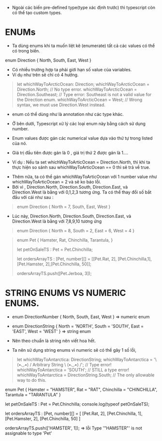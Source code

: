 - Ngoài các biến pre-defined type(type xác định trước) thì typescript còn có thể tạo custom types.

# ENUMs
- Ta dùng enums khi ta muốn liệt kê (enumerate) tất cả các values có thể có trong biến.

enum Direction {
    North,
    South,
    East,
    West
}

- Có nhiều trường hợp ta phải giới hạn số value của variables.
- Ví dụ như trên sẽ chỉ có 4 hướng.

>   let whichWayToArcticOcean: Direction;
>   whichWayToArcticOcean = Direction.North; // No type error.
>   whichWayToArcticOcean = Direction.Southeast; // Type error: Southeast is not a valid value for the Direction enum.
>   whichWayToArcticOcean = West; // Wrong syntax, we must use Direction.West instead. 


- enum có thể dùng như là annotation như các type khác.

- Ở bên dưới, Typescript xử lý các loại enum này bằng cách sử dụng number. 
- Enum values được gán các numerical value dựa vào thứ tự trong listed của nó.
- Giá trị đầu tiên được gán là 0 , giá trị thứ 2 được gán là 1....

* Ví dụ : Nếu ta set whichWayToArticOcean = Direction.North, thì khi ta thực hiện so sánh sau whichWayToArticOcean == 0 thì sẽ trả về true.
- Thêm nữa, ta có thể gán whichWayToArticOcean với 1 number value như whichWayToArticOcean = 2 và sẽ ko báo lỗi.
- Bởi vì , Direction.North, Direction.South, Direction.East, và Direction.West là bằng với 0,1,2,3 tương ứng.
Ta có thể thay đổi số bắt đầu với cái như sau :

>   enum Direction {
>     North = 7,
>     South,
>     East,
>     West
>   }

- Lúc này, Direction.North, Direction.South, Direction.East, và Direction.West là bằng với 7,8,9,10 tương ứng

>   enum Direction {
>     North = 8,
>     South = 2,
>     East = 6,
>     West = 4
>   }


>   enum Pet {
>     Hamster,
>     Rat,
>     Chinchilla,
>     Tarantula,
>   }
>   
>   let petOnSaleTS : Pet = Pet.Chinchilla;
>   
>   let ordersArrayTS : [Pet, number][] = [[Pet.Rat, 2], [Pet.Chinchilla,1], [Pet.Hamster, 2],[Pet.Chinchilla, 50]];  
>   
>   ordersArrayTS.push([Pet.Jerboa, 3]);

# STRING ENUMS VS NUMERIC ENUMS.   

- enum DirectionNumber { North, South, East, West } => numeric enum
- enum DirectionString { North = 'NORTH', South = 'SOUTH', East = 'EAST', West = 'WEST' } => string enum

- Nên theo chuẩn là string nên viết hoa hết.
- Ta nên sử dụng string enums vì numeric sẽ có thể gây 1 số lỗi, 

>   let whichWayToAntarctica: DirectionString;
>   whichWayToAntarctica = '\ (•◡•) / Arbitrary String \ (•◡•) /'; // Type error!
>   whichWayToAntarctica = 'SOUTH'; // STILL a type error!
>   whichWayToAntarctica = DirectionString.South; // The only allowable way to do this.
<!-- ======================================== -->
enum Pet {
  Hamster = "HAMSTER",
  Rat = "RAT", 
  Chinchilla = "CHINCHILLA",
  Tarantula = "TARANTULA"
}

let petOnSaleTS : Pet = Pet.Chinchilla; 
console.log(typeof petOnSaleTS);

let ordersArrayTS : [Pet, number][] = [
  [Pet.Rat, 2], 
  [Pet.Chinchilla, 1], 
  [Pet.Hamster, 2], 
  [Pet.Chinchilla, 50]
]

ordersArrayTS.push(['HAMSTER', 1]); => lỗi Type '"HAMSTER"' is not assignable to type 'Pet'